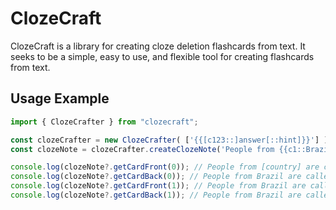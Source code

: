 # ClozeCraft

ClozeCraft is a library for creating cloze deletion flashcards from text. It seeks to be a simple, easy to use, and flexible tool for creating flashcards from text.

## Usage Example

```typescript
import { ClozeCrafter } from "clozecraft";

const clozeCrafter = new ClozeCrafter( ['{{[c123::]answer[::hint]}}'] );
const clozeNote = clozeCrafter.createClozeNote('People from {{c1::Brazil::country}} are called {{c2::Brazilians::nationality}}.');

console.log(clozeNote?.getCardFront(0)); // People from [country] are called Brazilians.
console.log(clozeNote?.getCardBack(0)); // People from Brazil are called Brazilians.
console.log(clozeNote?.getCardFront(1)); // People from Brazil are called [nationality].
console.log(clozeNote?.getCardBack(1)); // People from Brazil are called Brazilians.
```
